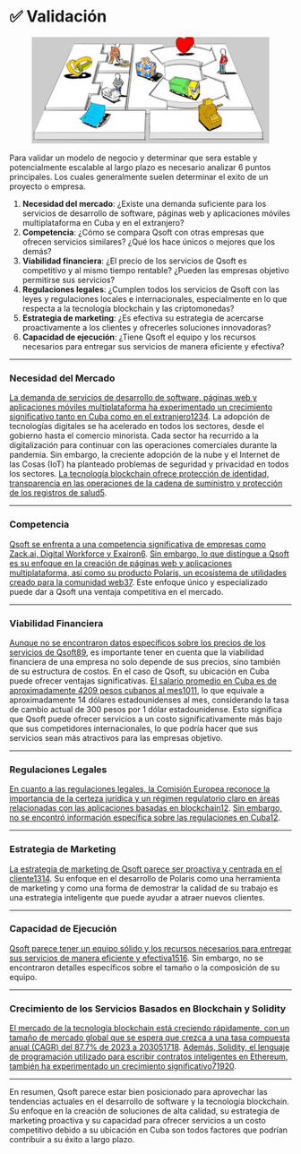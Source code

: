 # ✅ Validación &#x20;

<figure><img src="../../../.gitbook/assets/Canvas-02-C.jpeg" alt=""><figcaption></figcaption></figure>

Para validar un modelo de negocio y determinar que sera estable y potencialmente escalable al largo plazo es necesario analizar 6 puntos principales. Los cuales generalmente suelen determinar el exito de un proyecto o empresa.

1. **Necesidad del mercado**: ¿Existe una demanda suficiente para los servicios de desarrollo de software, páginas web y aplicaciones móviles multiplataforma en Cuba y en el extranjero?
2. **Competencia**: ¿Cómo se compara Qsoft con otras empresas que ofrecen servicios similares? ¿Qué los hace únicos o mejores que los demás?
3. **Viabilidad financiera**: ¿El precio de los servicios de Qsoft es competitivo y al mismo tiempo rentable? ¿Pueden las empresas objetivo permitirse sus servicios?
4. **Regulaciones legales**: ¿Cumplen todos los servicios de Qsoft con las leyes y regulaciones locales e internacionales, especialmente en lo que respecta a la tecnología blockchain y las criptomonedas?
5. **Estrategia de marketing**: ¿Es efectiva su estrategia de acercarse proactivamente a los clientes y ofrecerles soluciones innovadoras?
6. **Capacidad de ejecución**: ¿Tiene Qsoft el equipo y los recursos necesarios para entregar sus servicios de manera eficiente y efectiva?

***

### Necesidad del Mercado

[La demanda de servicios de desarrollo de software, páginas web y aplicaciones móviles multiplataforma ha experimentado un crecimiento significativo tanto en Cuba como en el extranjero](https://nix-united.com/services/cross-platform-app-development/)[1](https://nix-united.com/services/cross-platform-app-development/)[2](https://www.businessofapps.com/app-developers/research/app-development-trends/)[3](https://www.techrepublic.com/article/top-development-frameworks/)[4](https://www.bitcot.com/cross-platform-mobile-app-development/). La adopción de tecnologías digitales se ha acelerado en todos los sectores, desde el gobierno hasta el comercio minorista. Cada sector ha recurrido a la digitalización para continuar con las operaciones comerciales durante la pandemia. Sin embargo, la creciente adopción de la nube y el Internet de las Cosas (IoT) ha planteado problemas de seguridad y privacidad en todos los sectores. [La tecnología blockchain ofrece protección de identidad, transparencia en las operaciones de la cadena de suministro y protección de los registros de salud](https://www.grandviewresearch.com/industry-analysis/blockchain-technology-market)[5](https://www.grandviewresearch.com/industry-analysis/blockchain-technology-market).

***

### Competencia

[Qsoft se enfrenta a una competencia significativa de empresas como Zack.ai, Digital Workforce y Exairon](https://nix-united.com/services/cross-platform-app-development/)[6](https://www.cbinsights.com/company/qsoft-2/alternatives-competitors). [Sin embargo, lo que distingue a Qsoft es su enfoque en la creación de páginas web y aplicaciones multiplataforma, así como su producto Polaris, un ecosistema de utilidades creado para la comunidad web3](https://nix-united.com/services/cross-platform-app-development/)[7](https://medium.com/@solidity101/exploring-the-future-of-solidity-a-journey-into-experimental-solidity-5c677c8d8308). Este enfoque único y especializado puede dar a Qsoft una ventaja competitiva en el mercado.

***

### Viabilidad Financiera

[Aunque no se encontraron datos específicos sobre los precios de los servicios de Qsoft](https://nix-united.com/services/cross-platform-app-development/)[8](https://www.capterra.com/p/181483/Qsoft-Amcs/pricing/)[9](https://www.qsoftware.com/), es importante tener en cuenta que la viabilidad financiera de una empresa no solo depende de sus precios, sino también de su estructura de costos. En el caso de Qsoft, su ubicación en Cuba puede ofrecer ventajas significativas. [El salario promedio en Cuba es de aproximadamente 4209 pesos cubanos al mes](https://tradingeconomics.com/cuba/wages)[10](https://tradingeconomics.com/cuba/wages)[11](https://www.salaryexplorer.com/average-salary-wage-comparison-cuba-c55), lo que equivale a aproximadamente 14 dólares estadounidenses al mes, considerando la tasa de cambio actual de 300 pesos por 1 dólar estadounidense. Esto significa que Qsoft puede ofrecer servicios a un costo significativamente más bajo que sus competidores internacionales, lo que podría hacer que sus servicios sean más atractivos para las empresas objetivo.

***

### Regulaciones Legales

[En cuanto a las regulaciones legales, la Comisión Europea reconoce la importancia de la certeza jurídica y un régimen regulatorio claro en áreas relacionadas con las aplicaciones basadas en blockchain](https://digital-strategy.ec.europa.eu/en/policies/regulatory-framework-blockchain)[12](https://digital-strategy.ec.europa.eu/en/policies/regulatory-framework-blockchain). [Sin embargo, no se encontró información específica sobre las regulaciones en Cuba](https://digital-strategy.ec.europa.eu/en/policies/regulatory-framework-blockchain)[12](https://digital-strategy.ec.europa.eu/en/policies/regulatory-framework-blockchain).

***

### Estrategia de Marketing

[La estrategia de marketing de Qsoft parece ser proactiva y centrada en el cliente](https://nix-united.com/services/cross-platform-app-development/)[13](https://www.qsoft.co/what-to-expect-from-digital-marketing-strategies/)[14](https://www.qsoft.co/marketing-important-organization/). Su enfoque en el desarrollo de Polaris como una herramienta de marketing y como una forma de demostrar la calidad de su trabajo es una estrategia inteligente que puede ayudar a atraer nuevos clientes.

***

### Capacidad de Ejecución

[Qsoft parece tener un equipo sólido y los recursos necesarios para entregar sus servicios de manera eficiente y efectiva](https://www.qsoft.com/)[15](https://www.qsoft.com/)[16](https://www.linkedin.com/company/qs0ft). Sin embargo, no se encontraron detalles específicos sobre el tamaño o la composición de su equipo.

***

### Crecimiento de los Servicios Basados en Blockchain y Solidity

[El mercado de la tecnología blockchain está creciendo rápidamente, con un tamaño de mercado global que se espera que crezca a una tasa compuesta anual (CAGR) del 87.7% de 2023 a 2030](https://www.grandviewresearch.com/industry-analysis/blockchain-technology-market)[5](https://www.grandviewresearch.com/industry-analysis/blockchain-technology-market)[17](https://www.fortunebusinessinsights.com/industry-reports/blockchain-market-100072)[18](https://www.statista.com/statistics/1319369/global-blockchain-technology-market-size/). [Además, Solidity, el lenguaje de programación utilizado para escribir contratos inteligentes en Ethereum, también ha experimentado un crecimiento significativo](https://medium.com/@solidity101/exploring-the-future-of-solidity-a-journey-into-experimental-solidity-5c677c8d8308)[7](https://medium.com/@solidity101/exploring-the-future-of-solidity-a-journey-into-experimental-solidity-5c677c8d8308)[19](https://www.plexusrs.com/growth-solidity-developer-salary/)[20](https://www.linkedin.com/advice/0/how-did-solidity-emerge-dominant-language-smart-contracts).

***

En resumen, Qsoft parece estar bien posicionado para aprovechar las tendencias actuales en el desarrollo de software y la tecnología blockchain. Su enfoque en la creación de soluciones de alta calidad, su estrategia de marketing proactiva y su capacidad para ofrecer servicios a un costo competitivo debido a su ubicación en Cuba son todos factores que podrían contribuir a su éxito a largo plazo.
